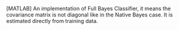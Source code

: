 [MATLAB] An implementation of Full Bayes Classifier, it means the covariance matrix is not diagonal like in the Native Bayes case. It is estimated directly from training data.